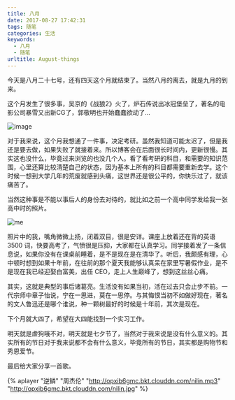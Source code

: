 ```yaml
---
title: 八月
date: 2017-08-27 17:42:31
tags: 随笔
categories: 生活
keywords:
  - 八月
  - 随笔
urltitle: August-things
---
```

今天是八月二十七号，还有四天这个月就结束了。当然八月的离去，就是九月的到来。

这个月发生了很多事，吴京的《战狼2》火了，炉石传说出冰冠堡垒了，著名的电影公司暴雪又出新CG了，郭敬明也开始蠢蠢欲动了...
<!-- more -->

![image](http://imgout.ph.126.net/57363048/pexels-photo-416208.jpg)

对于我来说，这个月我想通了一件事，决定考研。虽然我知道可能太迟了，但是我还是要去做，如果失败了就接着来。所以博客会在后面很长时间内，更新很慢。其实这也没什么，毕竟过来浏览的也没几个人。看了看考研的科目，和需要的知识范围，心里还算比较清楚自己的状态，因为基本上所有的科目都需要重新去学。这个时候一想到大学几年的荒废就感到头痛，这世界还是很公平的，你快乐过了，就该痛苦了。

当然这种事是不能以事后人的身份去对待的，就比如之前一个高中同学发给我一张高中时的照片。

![me](http://imgout.ph.126.net/57350046/me.jpg)

照片中的我，嘴角微微上扬，闭着双目，很是安详。课座上放着还在背的英语 3500 词，快要高考了，气愤很是压抑，大家都在认真学习。同学接着发了一条信息说，如果你没有在课桌前睡着，是不是现在是在清华了。听后，我颇感有理，心中顿时想到如果十年前，在往前的那个夏天我能够认真呆在家里写暑假作业，是不是现在我已经迎娶白富美，出任 CEO，走上人生巅峰了，想到这丝丝心痛。

其实，这就是典型的事后诸葛亮。生活没有如果当初，活在过去只会止步不前。一代宗师中章子怡说，宁在一思进，莫在一思停。与其悔恨当初不如做好现在，著名的文人鲁迅还是哪个谁说，种一颗树最好的时候是十年前，其次是现在。

下个月就大四了，希望在大四能找到一个实习工作。

明天就是虐狗哦不对，明天就是七夕节了，当然对于我来说是没有什么意义的。其实所有的节日对于我来说都不会有什么意义，毕竟所有的节日，其实都是购物节和秀恩爱节。

最后给大家分享一首歌。

{% aplayer "逆鳞" "周杰伦" "http://opxib6gmc.bkt.clouddn.com/nilin.mp3" "http://opxib6gmc.bkt.clouddn.com/nilin.jpg" %}
